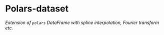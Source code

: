 # Polars-dataset

*Extension of `polars` DataFrame with spline interpolation, Fourier transform etc.*
